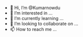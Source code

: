 - 👋 Hi, I’m @Kumarnowdu
- 👀 I’m interested in ...
- 🌱 I’m currently learning ...
- 💞️ I’m looking to collaborate on ...
- 📫 How to reach me ...

<!---
Kumarnowdu/Kumarnowdu is a ✨ special ✨ repository because its `README.md` (this file) appears on your GitHub profile.
You can click the Preview link to take a look at your changes.
--->
